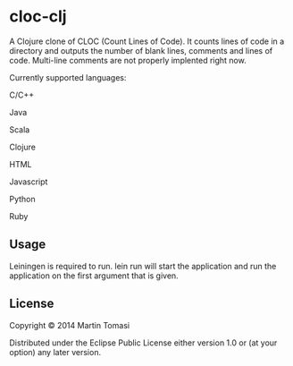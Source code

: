 # cloc-clj

A Clojure clone of CLOC (Count Lines of Code). It counts lines of code in a directory and outputs
the number of blank lines, comments and lines of code. Multi-line comments are not properly
implented right now.

Currently supported languages:

C/C++

Java

Scala

Clojure

HTML

Javascript

Python

Ruby

## Usage

Leiningen is required to run. lein run will start the application and run the application on the
first argument that is given.

## License

Copyright © 2014 Martin Tomasi

Distributed under the Eclipse Public License either version 1.0 or (at
your option) any later version.

